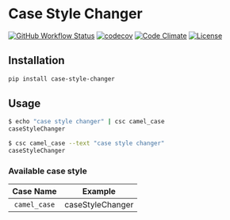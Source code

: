 # Case Style Changer

[![GitHub Workflow Status](https://img.shields.io/github/workflow/status/xkumiyu/case-style-changer/Python%20package)](https://github.com/xkumiyu/case-style-changer/actions) [![codecov](https://img.shields.io/codecov/c/github/xkumiyu/case-style-changer)](https://codecov.io/gh/xkumiyu/case-style-changer) [![Code Climate](https://img.shields.io/codeclimate/maintainability/xkumiyu/case-style-changer)](https://codeclimate.com/github/xkumiyu/case-style-changer) [![License](https://img.shields.io/github/license/xkumiyu/case-style-changer)](LICENSE)

## Installation

``` sh
pip install case-style-changer
```

## Usage

``` sh
$ echo "case style changer" | csc camel_case
caseStyleChanger
```

``` sh
$ csc camel_case --text "case style changer"
caseStyleChanger
```

### Available case style

| Case Name | Example |
|:--:|:--:|
| `camel_case` | caseStyleChanger |
